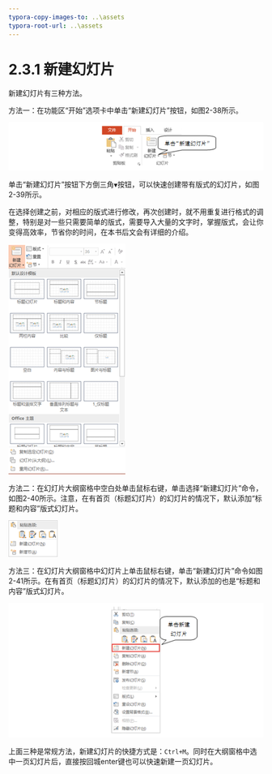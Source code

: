 ```yaml
---
typora-copy-images-to: ..\assets
typora-root-url: ..\assets
---
```


# 2.3.1  新建幻灯片

新建幻灯片有三种方法。

方法一：在功能区“开始”选项卡中单击“新建幻灯片”按钮，如图2-38所示。

![&#x56FE;2-38](../../../.gitbook/assets/1565862786220.png)

单击“新建幻灯片”按钮下方倒三角`▼`按钮，可以快速创建带有版式的幻灯片，如图2-39所示。

在选择创建之前，对相应的版式进行修改，再次创建时，就不用重复进行格式的调整，特别是对一些只需要简单的版式，需要导入大量的文字时，掌握版式，会让你变得高效率，节省你的时间，在本书后文会有详细的介绍。

![&#x56FE;2-39](../../../.gitbook/assets/clip_image002-1565862813627%20%281%29.png)

方法二：在幻灯片大纲窗格中空白处单击鼠标右键，单击选择“新建幻灯片”命令，如图2-40所示。注意，在有首页（标题幻灯片）的幻灯片的情况下，默认添加“标题和内容”版式幻灯片。

![&#x56FE;2-40](../../../.gitbook/assets/clip_image002-1565862833940.png)

方法三：在幻灯片大纲窗格中幻灯片上单击鼠标右键，单击“新建幻灯片”命令如图2-41所示。在有首页（标题幻灯片）的幻灯片的情况下，默认添加的也是“标题和内容”版式幻灯片。

![&#x56FE;2-41](../../../.gitbook/assets/1565862893535%20%281%29.png)

上面三种是常规方法，新建幻灯片的快捷方式是：`Ctrl+M`。同时在大纲窗格中选中一页幻灯片后，直接按回城enter键也可以快速新建一页幻灯片。

